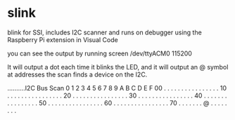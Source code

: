 # slink
blink for SSI, includes I2C scanner and runs on debugger using the Raspberry Pi extension in Visual Code

you can see the output by running
screen /dev/ttyACM0 115200

It will output a dot each time it blinks the LED, and it will output an @ symbol at addresses the scan finds a device on the I2C.


..........I2C Bus Scan
   0  1  2  3  4  5  6  7  8  9  A  B  C  D  E  F
00 .  .  .  .  .  .  .  .  .  .  .  .  .  .  .  .
10 .  .  .  .  .  .  .  .  .  .  .  .  .  .  .  .
20 .  .  .  .  .  .  .  .  .  .  .  .  .  .  .  .
30 .  .  .  .  .  .  .  .  .  .  .  .  .  .  .  .
40 .  .  .  .  .  .  .  .  .  .  .  .  .  .  .  .
50 .  .  .  .  .  .  .  .  .  .  .  .  .  .  .  .
60 .  .  .  .  .  .  .  .  .  .  .  .  .  .  .  .
70 .  .  .  .  .  .  .  @  .  .  .  .  .  .  .  .


